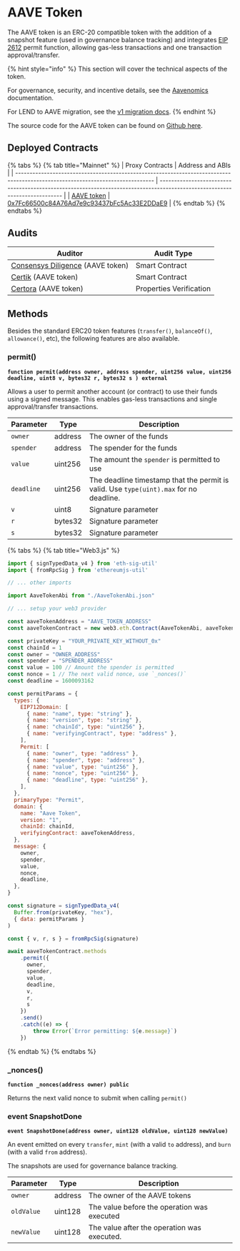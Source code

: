 # AAVE Token

The AAVE token is an ERC-20 compatible token with the addition of a snapshot feature (used in governance balance tracking) and integrates [EIP 2612](https://github.com/ethereum/EIPs/blob/8a34d644aacf0f9f8f00815307fd7dd5da07655f/EIPS/eip-2612.md) permit function, allowing gas-less transactions and one transaction approval/transfer.

{% hint style="info" %}
This section will cover the technical aspects of the token.&#x20;

For governance, security, and incentive details, see the [Aavenomics](https://docs.aave.com/aavenomics/) documentation.

For LEND to AAVE migration, see the [v1 migration docs](https://docs.aave.com/developers/developing-on-aave/the-protocol/aave-token#lend-to-aave-migration).
{% endhint %}

The source code for the AAVE token can be found on [Github here](https://github.com/aave/aave-token).&#x20;

## Deployed Contracts

{% tabs %}
{% tab title="Mainnet" %}
| Proxy Contracts                                                                                                                | Address and ABIs                                                                                                           |
| ------------------------------------------------------------------------------------------------------------------------------ | -------------------------------------------------------------------------------------------------------------------------- |
| [AAVE token](https://github.com/aave/aave-token/blob/master/contracts/open-zeppelin/InitializableAdminUpgradeabilityProxy.sol) | [0x7Fc66500c84A76Ad7e9c93437bFc5Ac33E2DDaE9](https://etherscan.io/address/0x7fc66500c84a76ad7e9c93437bfc5ac33e2ddae9#code) |
{% endtab %}
{% endtabs %}

## Audits

| Auditor                                                                                                              | Audit Type              |
| -------------------------------------------------------------------------------------------------------------------- | ----------------------- |
| [Consensys Diligence](https://diligence.consensys.net/audits/private/g6kd633m-aave-token/) (AAVE token)              | Smart Contract          |
| [Certik](https://github.com/aave/aave-token/blob/master/audits/AaveTokenReport\_CertiK.pdf) (AAVE token)             | Smart Contract          |
| [Certora](https://github.com/aave/aave-token/blob/master/audits/AaveTokenVerification\_by\_Certora.pdf) (AAVE token) | Properties Verification |

## Methods

Besides the standard ERC20 token features (`transfer()`, `balanceOf()`, `allowance()`, etc), the following features are also available.

### permit()

**`function permit(address owner, address spender, uint256 value, uint256 deadline, uint8 v, bytes32 r, bytes32 s ) external`**

Allows a user to permit another account (or contract) to use their funds using a signed message. This enables gas-less transactions and single approval/transfer transactions.

| Parameter  | Type    | Description                                                                            |
| ---------- | ------- | -------------------------------------------------------------------------------------- |
| `owner`    | address | The owner of the funds                                                                 |
| `spender`  | address | The spender for the funds                                                              |
| `value`    | uint256 | The amount the `spender` is permitted to use                                           |
| `deadline` | uint256 | The deadline timestamp that the permit is valid. Use `type(uint).max` for no deadline. |
| `v`        | uint8   | Signature parameter                                                                    |
| `r`        | bytes32 | Signature parameter                                                                    |
| `s`        | bytes32 | Signature parameter                                                                    |

{% tabs %}
{% tab title="Web3.js" %}
```javascript
import { signTypedData_v4 } from 'eth-sig-util'
import { fromRpcSig } from 'ethereumjs-util'

// ... other imports

import AaveTokenAbi from "./AaveTokenAbi.json"

// ... setup your web3 provider

const aaveTokenAddress = "AAVE_TOKEN_ADDRESS"
const aaveTokenContract = new web3.eth.Contract(AaveTokenAbi, aaveTokenAddress)

const privateKey = "YOUR_PRIVATE_KEY_WITHOUT_0x"
const chainId = 1
const owner = "OWNER_ADDRESS"
const spender = "SPENDER_ADDRESS"
const value = 100 // Amount the spender is permitted
const nonce = 1 // The next valid nonce, use `_nonces()`
const deadline = 1600093162

const permitParams = {
  types: {
    EIP712Domain: [
      { name: "name", type: "string" },
      { name: "version", type: "string" },
      { name: "chainId", type: "uint256" },
      { name: "verifyingContract", type: "address" },
    ],
    Permit: [
      { name: "owner", type: "address" },
      { name: "spender", type: "address" },
      { name: "value", type: "uint256" },
      { name: "nonce", type: "uint256" },
      { name: "deadline", type: "uint256" },
    ],
  },
  primaryType: "Permit",
  domain: {
    name: "Aave Token",
    version: "1",
    chainId: chainId,
    verifyingContract: aaveTokenAddress,
  },
  message: {
    owner,
    spender,
    value,
    nonce,
    deadline,
  },
}

const signature = signTypedData_v4(
  Buffer.from(privateKey, "hex"),
  { data: permitParams }
)

const { v, r, s } = fromRpcSig(signature)

await aaveTokenContract.methods
    .permit({
      owner,
      spender,
      value,
      deadline,
      v,
      r,
      s
    })
    .send()
    .catch((e) => {
        throw Error(`Error permitting: ${e.message}`)
    })
```
{% endtab %}
{% endtabs %}

### \_nonces()

**`function _nonces(address owner) public`**

Returns the next valid nonce to submit when calling `permit()`

### event SnapshotDone

**`event SnapshotDone(address owner, uint128 oldValue, uint128 newValue)`**

An event emitted on every `transfer`, `mint` (with a valid `to` address), and `burn` (with a valid `from` address).

The snapshots are used for governance balance tracking.

| Parameter  | Type    | Description                                 |
| ---------- | ------- | ------------------------------------------- |
| `owner`    | address | The owner of the AAVE tokens                |
| `oldValue` | uint128 | The value before the operation was executed |
| `newValue` | uint128 | The value after the operation was executed. |

